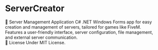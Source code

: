 # ServerCreator
🚀 Server Management Application C# .NET Windows Forms app for easy creation and management of servers, tailored for games like FiveM. Features a user-friendly interface, server configuration, file management, and external server communication.  
📝 License Under MIT License.
